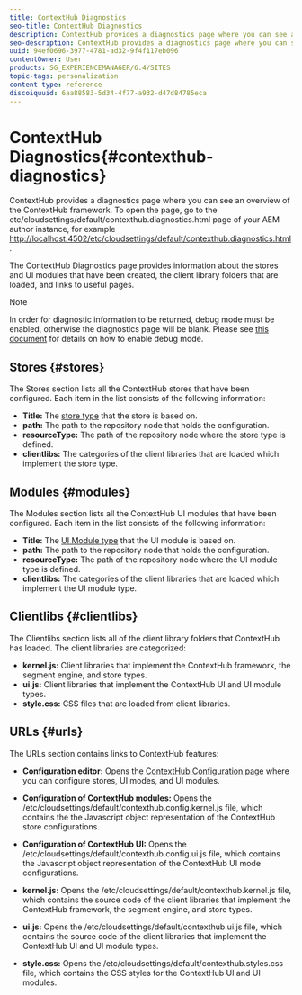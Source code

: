 ```yaml
---
title: ContextHub Diagnostics
seo-title: ContextHub Diagnostics
description: ContextHub provides a diagnostics page where you can see an overview of the ContextHub framework
seo-description: ContextHub provides a diagnostics page where you can see an overview of the ContextHub framework
uuid: 94ef0696-3977-4781-ad32-9f4f117eb096
contentOwner: User
products: SG_EXPERIENCEMANAGER/6.4/SITES
topic-tags: personalization
content-type: reference
discoiquuid: 6aa88583-5d34-4f77-a932-d47d84785eca
---
```


# ContextHub Diagnostics{#contexthub-diagnostics}

ContextHub provides a diagnostics page where you can see an overview of the ContextHub framework. To open the page, go to the etc/cloudsettings/default/contexthub.diagnostics.html page of your AEM author instance, for example [http://localhost:4502/etc/cloudsettings/default/contexthub.diagnostics.html](http://localhost:4502/etc/cloudsettings/default/contexthub.diagnostics.html).

The ContextHub Diagnostics page provides information about the stores and UI modules that have been created, the client library folders that are loaded, and links to useful pages.

>[!NOTE]
>
>In order for diagnostic information to be returned, debug mode must be enabled, otherwise the diagnostics page will be blank. Please see [this document](../../../sites/administering/using/contexthub-config.md#debugging-contexthub) for details on how to enable debug mode.

## Stores {#stores}

The Stores section lists all the ContextHub stores that have been configured. Each item in the list consists of the following information:

* **Title:** The [store type](../../../sites/developing/using/ch-samplestores.md) that the store is based on.
* **path:** The path to the repository node that holds the configuration.
* **resourceType:** The path of the repository node where the store type is defined.
* **clientlibs:** The categories of the client libraries that are loaded which implement the store type.

## Modules {#modules}

The Modules section lists all the ContextHub UI modules that have been configured. Each item in the list consists of the following information:

* **Title:** The [UI Module type](../../../sites/developing/using/ch-samplemodules.md) that the UI module is based on.
* **path:** The path to the repository node that holds the configuration.
* **resourceType:** The path of the repository node where the UI module type is defined.
* **clientlibs:** The categories of the client libraries that are loaded which implement the UI module type.

## Clientlibs {#clientlibs}

The Clientlibs section lists all of the client library folders that ContextHub has loaded. The client libraries are categorized:

* **kernel.js:** Client libraries that implement the ContextHub framework, the segment engine, and store types.
* **ui.js:** Client libraries that implement the ContextHub UI and UI module types.
* **style.css:** CSS files that are loaded from client libraries.

## URLs {#urls}

The URLs section contains links to ContextHub features:

* **Configuration editor:** Opens the [ContextHub Configuration page](../../../sites/administering/using/contexthub-config.md) where you can configure stores, UI modes, and UI modules.

* **Configuration of ContextHub modules:** Opens the /etc/cloudsettings/default/contexthub.config.kernel.js file, which contains the the Javascript object representation of the ContextHub store configurations.
* **Configuration of ContextHub UI:** Opens the /etc/cloudsettings/default/contexthub.config.ui.js file, which contains the Javascript object representation of the ContextHub UI mode configurations.
* **kernel.js:** Opens the /etc/cloudsettings/default/contexthub.kernel.js file, which contains the source code of the client libraries that implement the ContextHub framework, the segment engine, and store types.
* **ui.js:** Opens the /etc/cloudsettings/default/contexthub.ui.js file, which contains the source code of the client libraries that implement the ContextHub UI and UI module types.
* **style.css:** Opens the /etc/cloudsettings/default/contexthub.styles.css file, which contains the CSS styles for the ContextHub UI and UI modules.

